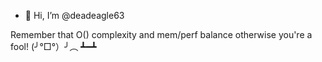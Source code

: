 - 👋 Hi, I’m @deadeagle63

Remember that O() complexity and mem/perf balance otherwise you're a fool!
(╯°□°）╯︵ ┻━┻


